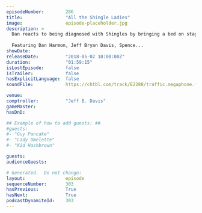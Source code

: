 ```yaml
---
episodeNumber:        286
title:                "All the Shingle Ladies"
image:                episode-placeholder.jpg
description: >
  Dan reacts to being diagnosed with Shingles by bringing a bed on stage and eating eggs. Fellow podcasters Keith Malley and Chemda Khalili join Jeff and Schrab in Dan's bed to discuss infectious diseases. 
  
  Featuring Dan Harmon, Jeff Bryan Davis, Spence...
showDate:             
releaseDate:          "2018-05-02 10:00:00Z"
duration:             "01:59:15"
isLostEpisode:        false
isTrailer:            false
hasExplicitLanguage:  false
soundFile:            https://chtbl.com/track/E2288/traffic.megaphone.fm/STA4379813941.mp3

venue:                
comptroller:          "Jeff B. Davis"
gameMaster:           
hasDnD:               

## Example of how to add guests: ##
#guests:
#- "Guy Pancake"
#- "Lady Omelette"
#- "Kid Hashbrown"

guests:
audienceGuests:

# Generated.  Do not change:
layout:               episode
sequenceNumber:       303
hasPrevious:          True
hasNext:              True
podcastDynamiteId:    303
---
```


<!-- The episode description will be rendered here -->
<!-- Add your content below here -->

